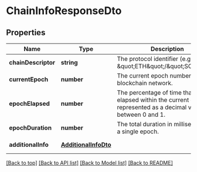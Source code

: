 # ChainInfoResponseDto

## Properties

|Name | Type | Description | Notes|
|------------ | ------------- | ------------- | -------------|
|**chainDescriptor** | **string** | The protocol identifier (e.g. \&quot;ETH\&quot;/\&quot;SOL\&quot;). | [default to undefined]|
|**currentEpoch** | **number** | The current epoch number of the blockchain network. | [default to undefined]|
|**epochElapsed** | **number** | The percentage of time that has elapsed within the current epoch, represented as a decimal value between 0 and 1. | [default to undefined]|
|**epochDuration** | **number** | The total duration in milliseconds of a single epoch. | [default to undefined]|
|**additionalInfo** | [**AdditionalInfoDto**](AdditionalInfoDto.md) |  | [default to undefined]|




[[Back to top]](#) [[Back to API list]](../../README.md#documentation-for-api-endpoints) [[Back to Model list]](../../README.md#documentation-for-models) [[Back to README]](../../README.md)
